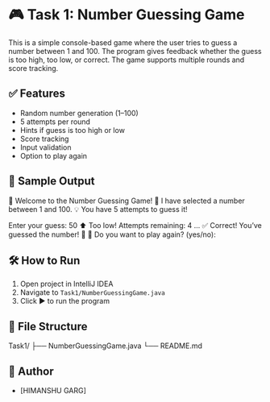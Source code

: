 # 🎮 Task 1: Number Guessing Game

This is a simple console-based game where the user tries to guess a number between 1 and 100. The program gives feedback whether the guess is too high, too low, or correct. The game supports multiple rounds and score tracking.

## ✅ Features

- Random number generation (1–100)
- 5 attempts per round
- Hints if guess is too high or low
- Score tracking
- Input validation
- Option to play again

## 🧪 Sample Output

🎯 Welcome to the Number Guessing Game!
🔢 I have selected a number between 1 and 100.
💡 You have 5 attempts to guess it!

Enter your guess: 50
⬆️ Too low!
Attempts remaining: 4
…
✅ Correct! You’ve guessed the number! 🎉
🔁 Do you want to play again? (yes/no):

## 🛠️ How to Run

1. Open project in IntelliJ IDEA
2. Navigate to `Task1/NumberGuessingGame.java`
3. Click ▶️ to run the program

## 📁 File Structure

Task1/
├── NumberGuessingGame.java
└── README.md

## 📌 Author

- [HIMANSHU GARG]

